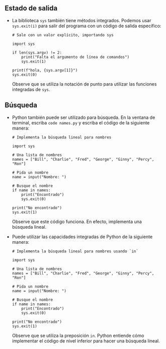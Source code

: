 Estado de salida
------------------

*   La biblioteca `sys` también tiene métodos integrados. Podemos usar `sys.exit(i)` para salir del programa con un código de salida específico:
    
        # Sale con un valor explícito, importando sys
        
        import sys
        
        if len(sys.argv) != 2:
            print("Falta el argumento de línea de comandos")
            sys.exit(1)
        
        print(f"hola, {sys.argv[1]}")
        sys.exit(0)
        
    
    Observe que se utiliza la notación de punto para utilizar las funciones integradas de `sys`.
    

Búsqueda
--------

*   Python también puede ser utilizado para búsqueda. En la ventana de terminal, escriba `code names.py` y escriba el código de la siguiente manera:
    
        # Implementa la búsqueda lineal para nombres
        
        import sys
        
        # Una lista de nombres
        names = ["Bill", "Charlie", "Fred", "George", "Ginny", "Percy", "Ron"]
        
        # Pida un nombre
        name = input("Nombre: ")
        
        # Busque el nombre
        if name in names:
            print("Encontrado")
            sys.exit(0)
        
        print("No encontrado")
        sys.exit(1)
        
    
    Observe que este código funciona. En efecto, implementa una búsqueda lineal.
    
*   Puede utilizar las capacidades integradas de Python de la siguiente manera:
    
        # Implementa la búsqueda lineal para nombres usando `in`
        
        import sys
        
        # Una lista de nombres
        names = ["Bill", "Charlie", "Fred", "George", "Ginny", "Percy", "Ron"]
        
        # Pida un nombre
        name = input("Nombre: ")
        
        # Busque el nombre
        if name in names:
            print("Encontrado")
            sys.exit(0)
        
        print("No encontrado")
        sys.exit(1)
        
    
    Observe que se utiliza la preposición `in`. Python entiende cómo implementar el código de nivel inferior para hacer una búsqueda lineal.